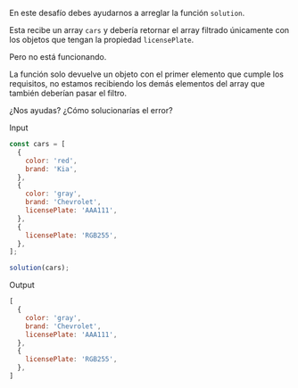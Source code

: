 En este desafío debes ayudarnos a arreglar la función `solution`.

Esta recibe un array `cars` y debería retornar el array filtrado únicamente con los objetos que tengan la propiedad `licensePlate`.

Pero no está funcionando.

La función solo devuelve un objeto con el primer elemento que cumple los requisitos, no estamos recibiendo los demás elementos del array que también deberían pasar el filtro.

¿Nos ayudas? ¿Cómo solucionarías el error?

Input

```js
const cars = [
  {
    color: 'red',
    brand: 'Kia',
  },
  {
    color: 'gray',
    brand: 'Chevrolet',
    licensePlate: 'AAA111',
  },
  {
    licensePlate: 'RGB255',
  },
];

solution(cars);
```

Output

```js
[
  {
    color: 'gray',
    brand: 'Chevrolet',
    licensePlate: 'AAA111',
  },
  {
    licensePlate: 'RGB255',
  },
]
```
